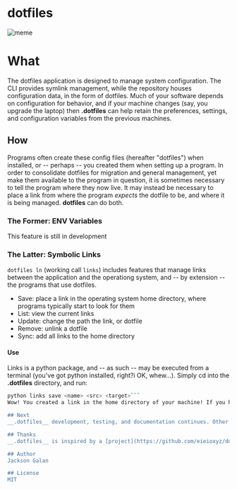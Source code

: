 # dotfiles
![meme](https://i.imgflip.com/6zg56m.jpg)
# What
The dotfiles application is designed to manage system configuration.
The CLI provides symlink management, while the repository houses configuration data, in the form of dotfiles.
Much of your software depends on configuration for behavior, and if your machine changes (say, you upgrade the laptop) then __.dotfiles__ can help retain the preferences, settings, and configuration variables from the previous machines.

## How
Programs often create these config files (hereafter "dotfiles") when installed, or -- perhaps -- you created them when setting up a program. In order to consolidate dotfiles for migration and general management, yet make them available to the program in question, it is sometimes necessary to tell the program where they now live. It may instead be necessary to place a link from where the program _expects_ the dotfile to be, and where it is being managed. __dotfiles__ can do both.

### The Former: ENV Variables
This feature is still in development

### The Latter: Symbolic Links
`dotfiles ln` (working call `links`) includes features that manage links between the application and the operationg system, and -- by extension -- the programs that use dotfiles.
- Save: place a link in the operating system home directory, where programs typically start to look for them
- List: view the current links
- Update: change the path the link, or dotfile
- Remove: unlink a dotfile
- Sync: add all links to the home directory

#### Use
Links is a python package, and -- as such -- may be executed from a terminal (you've got python installed, right?i OK, whew...). Simply cd into the __.dotfiles__ directory, and run:
```zsh
python links save <name> <src> <target>```
Wow! You created a link in the home directory of your machine! If you hadn't a dotfile on the target path, nor a program expecting to read from the source, it won't do a whole lot, but still... 'atta boy!

## Next
__.dotfiles__ development, testing, and documentation continues. Other than adding ENV var management, expect a start script that installs those programs you know and love. For the latest updates, refer to a [live](https://trello.com/b/a06gi7q0/dotfile) project board on Trello.

## Thanks
__.dotfiles__ is inspired by a [project](https://github.com/eieioxyz/dotfiles_maco) [GitHub@eieioxyz](https://github.com/eieioxyz) put together.

## Author
Jackson Galan

## License
MIT
